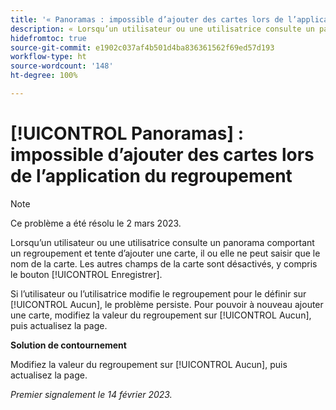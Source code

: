 ```yaml
---
title: '« Panoramas : impossible d’ajouter des cartes lors de l’application du regroupement. »'
description: « Lorsqu’un utilisateur ou une utilisatrice consulte un panorama comportant un regroupement et tente d’ajouter une carte, il ou elle ne peut saisir que le nom de la carte. Les autres champs de la carte sont désactivés, y compris le bouton Enregistrer. »
hidefromtoc: true
source-git-commit: e1902c037af4b501d4ba836361562f69ed57d193
workflow-type: ht
source-wordcount: '148'
ht-degree: 100%

---
```



# [!UICONTROL Panoramas] : impossible d’ajouter des cartes lors de l’application du regroupement

>[!NOTE]
>
>Ce problème a été résolu le 2 mars 2023.

Lorsqu’un utilisateur ou une utilisatrice consulte un panorama comportant un regroupement et tente d’ajouter une carte, il ou elle ne peut saisir que le nom de la carte. Les autres champs de la carte sont désactivés, y compris le bouton [!UICONTROL Enregistrer].

Si l’utilisateur ou l’utilisatrice modifie le regroupement pour le définir sur [!UICONTROL Aucun], le problème persiste. Pour pouvoir à nouveau ajouter une carte, modifiez la valeur du regroupement sur [!UICONTROL Aucun], puis actualisez la page.

**Solution de contournement**

Modifiez la valeur du regroupement sur [!UICONTROL Aucun], puis actualisez la page.

_Premier signalement le 14 février 2023._

